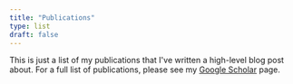 ```yaml
---
title: "Publications"
type: list
draft: false
---
```


This is just a list of my publications that I've written a high-level blog post about. For a full list of publications, please see my [Google Scholar](https://scholar.google.com/citations?user=6kilqX0AAAAJ&hl=en) page.